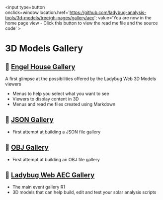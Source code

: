 <span style=display:none; >[You are now in a GitHub source code view - click this link to view the home page]( http://ladybug-analysis-tools.github.io/3d-models/gallery "View file as a web page." ) </span>
<input type=button onclick=window.location.href='https://github.com/ladybug-analysis-tools/3d-models/tree/gh-pages/gallery/aec'; 
value='You are now in the home page view - Click this button to view the read me file and the source code' >



3D Models Gallery
===

## &#128279; [Engel House Gallery]( send-to.html#./obj/engel-house/index.html )

A first glimpse at the possibilities offered by the Ladybug Web 3D Models viewers

* Menus to help you select what you want to see
* Viewers to display content in 3D
* Menus and read me files created using Markdown

## &#128279; [JSON Gallery]( ./viewers/json/gallery/index.html )

* First attempt at building a JSON file gallery

## &#128279; [OBJ Gallery]( ./viewers/obj/gallery/index.html )

* First attempt at building an OBJ file gallery

## &#128279; [Ladybug Web AEC Gallery]( ./gallery/aec/index.html )

* The main event gallery R1
* 3D models that can help build, edit and test your solar analysis scripts

